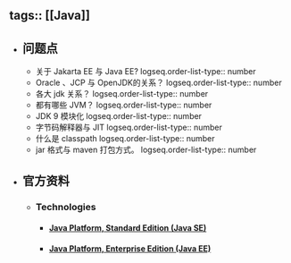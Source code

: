 tags:: [[Java]]
---

- ## 问题点
	- 关于 Jakarta EE 与 Java EE?
	  logseq.order-list-type:: number
	- Oracle 、JCP 与 OpenJDK的关系？
	  logseq.order-list-type:: number
	- 各大 jdk 关系？
	  logseq.order-list-type:: number
	- 都有哪些 JVM？
	  logseq.order-list-type:: number
	- JDK 9 模块化
	  logseq.order-list-type:: number
	- 字节码解释器与 JIT
	  logseq.order-list-type:: number
	- 什么是 classpath
	  logseq.order-list-type:: number
	- jar 格式与 maven 打包方式。
	  logseq.order-list-type:: number
- ## 官方资料
	- ### Technologies
		- #### [Java Platform, Standard Edition (Java SE)](https://docs.oracle.com/en/java/javase/index.html)
		- #### [Java Platform, Enterprise Edition (Java EE)](https://www.oracle.com/java/technologies/java-ee-glance.html)